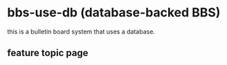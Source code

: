 # bbs-use-db (database-backed BBS)
this is a bulletin board system that uses a database.
## feature topic page

